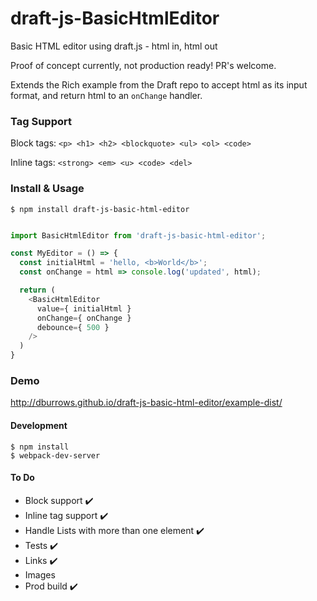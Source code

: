 # draft-js-BasicHtmlEditor
Basic HTML editor using draft.js - html in, html out

Proof of concept currently, not production ready! PR's welcome.

Extends the Rich example from the Draft repo to accept html as its input format, and return html to an `onChange` handler.

### Tag Support

Block tags: `<p> <h1> <h2> <blockquote> <ul> <ol> <code>`

Inline tags: `<strong> <em> <u> <code> <del>`

### Install & Usage

`$ npm install draft-js-basic-html-editor`

```js

import BasicHtmlEditor from 'draft-js-basic-html-editor';

const MyEditor = () => {
  const initialHtml = 'hello, <b>World</b>';
  const onChange = html => console.log('updated', html);

  return (
    <BasicHtmlEditor
      value={ initialHtml }
      onChange={ onChange }
      debounce={ 500 }
    />
  )
}
```

### Demo

http://dburrows.github.io/draft-js-basic-html-editor/example-dist/

#### Development

    $ npm install
    $ webpack-dev-server

#### To Do

* Block support ✔️
* Inline tag support ✔️
* Handle Lists with more than one element ✔️
* Tests ✔️
* Links ✔️
* Images
* Prod build ✔️
